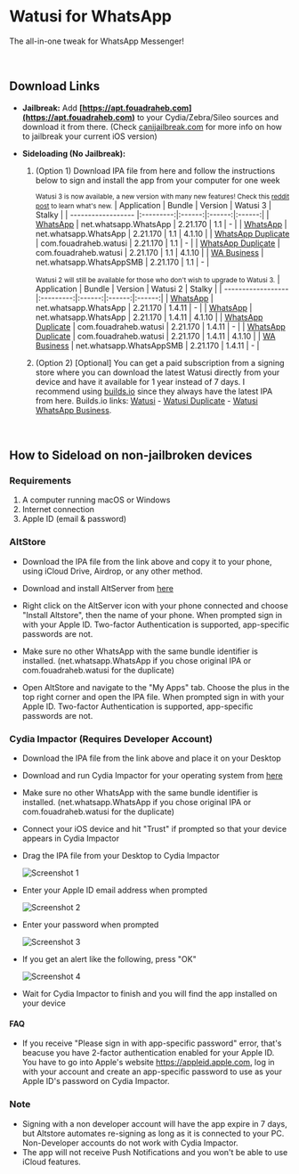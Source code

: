 # Watusi for WhatsApp

The all-in-one tweak for WhatsApp Messenger!

&nbsp;

## Download Links

* **Jailbreak:** Add __[https://apt.fouadraheb.com](https://apt.fouadraheb.com)__ to your Cydia/Zebra/Sileo sources and download it from there. (Check [canijailbreak.com](https://canijailbreak.com/) for more info on how to jailbreak your current iOS version)
* **Sideloading (No Jailbreak):** 

    1. (Option 1) Download IPA file from here and follow the instructions below to sign and install the app from your computer for one week

        <small>Watusi 3 is now available, a new version with many new features! Check this [reddit post](https://www.reddit.com/r/jailbreak/comments/n1y4r1/free_release_watusi_3_the_allinone_tweak_for/) to learn what's new.</small>
        | Application | Bundle | Version | Watusi 3 | Stalky |
        | ------------------ |:---------:|:------:|:------:|:------:|
        | [WhatsApp](https://mega.nz/file/kO51EQCI#6efySDUss3Vv4_pTUdrX1Y8i_wACARwSwY7zpCE8fVE) | net.whatsapp.WhatsApp | 2.21.170 | 1.1 | - |
        | [WhatsApp](https://mega.nz/file/FCxFjAbB#_Nj9kuOeMn_JU_l5YNf0WGc8J_vLkXMiTzO0--5eiYQ) | net.whatsapp.WhatsApp | 2.21.170 | 1.1 | 4.1.10 |
        | [WhatsApp Duplicate](https://mega.nz/file/wGxxgaQK#zOZlyIPE5mafapXKZWV_qKnDtl_YozlXHdp5iSgchWw) | com.fouadraheb.watusi | 2.21.170 | 1.1 | - |
        | [WhatsApp Duplicate](https://mega.nz/file/UOgmTDoK#Z_hlNapxWj16JX2qRUewPYhRQMPwLEcTpxthOxd4Xm4) | com.fouadraheb.watusi | 2.21.170 | 1.1 | 4.1.10 |
        | [WA Business](https://mega.nz/file/kO51EQCI#6efySDUss3Vv4_pTUdrX1Y8i_wACARwSwY7zpCE8fVE) | net.whatsapp.WhatsAppSMB | 2.21.170 | 1.1 | - |
        
        <small>Watusi 2 will still be available for those who don't wish to upgrade to Watusi 3.</small>
        | Application | Bundle | Version | Watusi 2 | Stalky |
        | ------------------ |:---------:|:------:|:------:|:------:|
        | [WhatsApp](https://mega.nz/file/ZO4BRI7R#xoBpnN9ps38487mngKyay_tccRFrflkG2OQNmaI1g7g) | net.whatsapp.WhatsApp | 2.21.170 | 1.4.11 | - |
        | [WhatsApp](https://mega.nz/file/8LpHmaaK#Hrgsxl2jPKLknPc0-XyFo5jcHmwA2gktUH4b09JznAY) | net.whatsapp.WhatsApp | 2.21.170 | 1.4.11 | 4.1.10 |
        | [WhatsApp Duplicate](https://mega.nz/file/VXojkawa#Y0n9dJmTYsHmnoT9CLqjRi3beRo3LNq7Vw3yyBD4VLI) | com.fouadraheb.watusi | 2.21.170 | 1.4.11 | - |
        | [WhatsApp Duplicate](https://mega.nz/file/sHpTCKpT#7u8fp4WBC6qZQ1duG2-PU4t028aK2krZ60Bq-1BAWK0) | com.fouadraheb.watusi | 2.21.170 | 1.4.11 | 4.1.10 |
        | [WA Business](https://mega.nz/file/Ae4GRQTY#9TNpJPEkGPdxRPTVWXQUoGQMKbrf0IFdOfCsSEGULKM) | net.whatsapp.WhatsAppSMB | 2.21.170 | 1.4.11 | - |
        
    2. (Option 2) [Optional] You can get a paid subscription from a signing store where you can download the latest Watusi directly from your device and have it available for 1 year instead of 7 days. I recommend using [builds.io](https://builds.io/apps/watusi/?aid=1025553) since they always have the latest IPA from here. Builds.io links: [Watusi](https://builds.io/apps/watusi/?aid=1025553) - [Watusi Duplicate](https://builds.io/apps/duplicatewatusi/?aid=1025553) - [Watusi WhatsApp Business](https://builds.io/apps/whatsappb/?aid=1025553).

&nbsp;

## How to Sideload on non-jailbroken devices

### Requirements

1. A computer running macOS or Windows
2. Internet connection
3. Apple ID (email & password)

### AltStore

* Download the IPA file from the link above and copy it to your phone, using iCloud Drive, Airdrop, or any other method.

* Download and install AltServer from [here](https://altstore.io)

* Right click on the AltServer icon with your phone connected and choose "Install Altstore", then the name of your phone. When prompted sign in with your Apple ID. Two-factor Authentication is supported, app-specific passwords are not.

* Make sure no other WhatsApp with the same bundle identifier is installed. (net.whatsapp.WhatsApp if you chose original IPA or com.fouadraheb.watusi for the duplicate)

* Open AltStore and navigate to the "My Apps" tab. Choose the plus in the top right corner and open the IPA file. When prompted sign in with your Apple ID. Two-factor Authentication is supported, app-specific passwords are not.

### Cydia Impactor (Requires Developer Account)

* Download the IPA file from the link above and place it on your Desktop

* Download and run Cydia Impactor for your operating system from [here](http://www.cydiaimpactor.com)

* Make sure no other WhatsApp with the same bundle identifier is installed. (net.whatsapp.WhatsApp if you chose original IPA or com.fouadraheb.watusi for the duplicate)

* Connect your iOS device and hit "Trust" if prompted so that your device appears in Cydia Impactor

* Drag the IPA file from your Desktop to Cydia Impactor

  
  ![Screenshot 1](https://raw.githubusercontent.com/FouadRaheb/Watusi-for-WhatsApp/master/images/1.png "Screenshot 1")

* Enter your Apple ID email address when prompted 



  ![Screenshot 2](https://raw.githubusercontent.com/FouadRaheb/Watusi-for-WhatsApp/master/images/2.png "Screenshot 2")

* Enter your password when prompted 



  ![Screenshot 3](https://raw.githubusercontent.com/FouadRaheb/Watusi-for-WhatsApp/master/images/3.png "Screenshot 3")

* If you get an alert like the following, press "OK"


  ![Screenshot 4](https://raw.githubusercontent.com/FouadRaheb/Watusi-for-WhatsApp/master/images/4.png "Screenshot 4")

* Wait for Cydia Impactor to finish and you will find the app installed on your device

#### FAQ
* If you receive "Please sign in with app-specific password" error, that's beacuse you have 2-factor authentication enabled for your Apple ID. You have to go into Apple's website https://appleid.apple.com, log in with your account and create an app-specific password to use as your Apple ID's password on Cydia Impactor.

### Note

* Signing with a non developer account will have the app expire in 7 days, but Altstore automates re-signing as long as it is connected to your PC. Non-Developer accounts do not work with Cydia Impactor.
* The app will not receive Push Notifications and you won't be able to use iCloud features.
